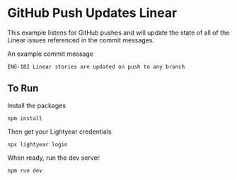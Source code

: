 # GitHub Push Updates Linear

This example listens for GitHub pushes and will update the state of all of the Linear issues referenced in the commit messages.

An example commit message

```text
ENG-102 Linear stories are updated on push to any branch
```

## To Run

Install the packages

```shell
npm install
```

Then get your Lightyear credentials

```shell
npx lightyear login
```

When ready, run the dev server

```shell
npm run dev
```
